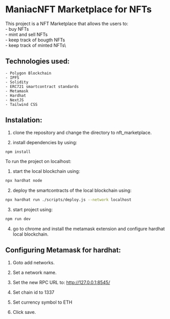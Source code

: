 # ManiacNFT Marketplace for NFTs

This project is a NFT Marketplace that allows the users to:\
    - buy NFTs\
    - mint and sell NFTs\
    - keep track of bougth NFTs\
    - keep track of minted NFTs\

## Technologies used:
    - Polygon Blockchain
    - IPFS
    - Solidity 
    - ERC721 smartcontract standards
    - Metamask
    - Hardhat
    - NextJS
    - Tailwind CSS


## Instalation:

1) clone the repository and change the directory to nft_marketplace.

2) install dependencies by using:
```sh
npm install
```

To run the project on localhost:

1) start the local blockchain using:
```sh
npx hardhat node
```

2) deploy the smartcontracts of the local blockchain using:
```sh
npx hardhat run ./scripts/deploy.js --network localhost
```

3) start project using:
```sh
npm run dev
```
4) go to chrome and install the metamask extension and configure hardhat local blockchain.


## Configuring Metamask for hardhat:

1) Goto add networks.

2) Set a network name.

3) Set the new RPC URL to:
    http://127.0.0.1:8545/

4) Set chain id to 1337

5) Set currency symbol to ETH

6) Click save.
